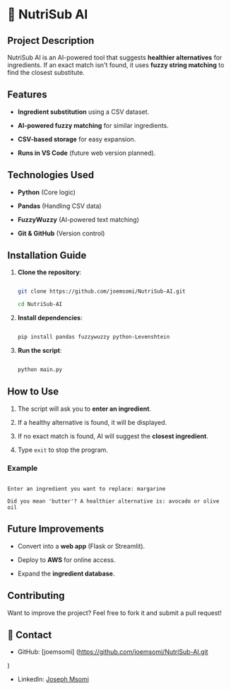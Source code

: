 
# 🍏 NutriSub AI 

  

## Project Description 

NutriSub AI is an AI-powered tool that suggests **healthier alternatives** for ingredients. If an exact match isn't found, it uses **fuzzy string matching** to find the closest substitute. 

  

##  Features 

-  **Ingredient substitution** using a CSV dataset. 

-  **AI-powered fuzzy matching** for similar ingredients. 

-  **CSV-based storage** for easy expansion. 

-  **Runs in VS Code** (future web version planned). 

  

##  Technologies Used 

- **Python** (Core logic) 

- **Pandas** (Handling CSV data) 

- **FuzzyWuzzy** (AI-powered text matching) 

- **Git & GitHub** (Version control) 

  

##  Installation Guide 

1. **Clone the repository**: 

   ```bash 

   git clone https://github.com/joemsomi/NutriSub-AI.git 

   cd NutriSub-AI 

   ``` 

2. **Install dependencies**: 

   ```bash 

   pip install pandas fuzzywuzzy python-Levenshtein 

   ``` 

3. **Run the script**: 

   ```bash 

   python main.py 

   ``` 

  

## How to Use 

1. The script will ask you to **enter an ingredient**. 

2. If a healthy alternative is found, it will be displayed. 

3. If no exact match is found, AI will suggest the **closest ingredient**. 

4. Type `exit` to stop the program. 

  

###  Example 

``` 

Enter an ingredient you want to replace: margarine 

Did you mean 'butter'? A healthier alternative is: avocado or olive oil 

``` 

  

##  Future Improvements 

- Convert into a **web app** (Flask or Streamlit). 

- Deploy to **AWS** for online access. 

- Expand the **ingredient database**. 

  

##  Contributing 

Want to improve the project? Feel free to fork it and submit a pull request! 

  

## 📧 Contact 

- GitHub: [joemsomi] (https://github.com/joemsomi/NutriSub-AI.git 

) 

- LinkedIn: [Joseph Msomi ](https://www.linkedin.com/in/josephmsomi) 